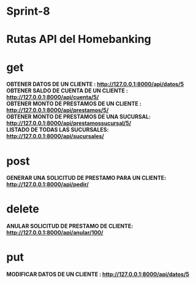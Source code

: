 # Sprint-8
# Rutas API del Homebanking

# get  
**OBTENER DATOS DE UN CLIENTE : http://127.0.0.1:8000/api/datos/5**  
**OBTENER SALDO DE CUENTA DE UN CLIENTE : http://127.0.0.1:8000/api/cuenta/5/**  
**OBTENER MONTO DE PRESTAMOS DE UN CLIENTE : http://127.0.0.1:8000/api/prestamos/5/**  
**OBTENER MONTO DE PRESTAMOS DE UNA SUCURSAL: http://127.0.0.1:8000/api/prestamossucursal/5/**  
**LISTADO DE TODAS LAS SUCURSALES: http://127.0.0.1:8000/api/sucursales/**  
# post  
**GENERAR UNA SOLICITUD DE PRESTAMO PARA UN CLIENTE: http://127.0.0.1:8000/api/pedir/**  
# delete  
**ANULAR SOLICITUD DE PRESTAMO DE CLIENTE:  http://127.0.0.1:8000/api/anular/100/**  
# put  
**MODIFICAR DATOS DE UN CLIENTE : http://127.0.0.1:8000/api/datos/5**  
